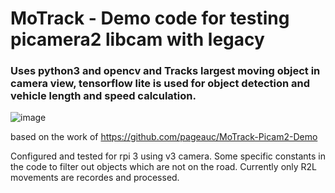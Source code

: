 # MoTrack - Demo code for testing picamera2 libcam with legacy
### Uses python3 and opencv and Tracks largest moving object in camera view,  tensorflow lite is used for object detection and vehicle length and speed calculation.


![image](https://user-images.githubusercontent.com/5960276/231835732-c91f6541-248d-4330-a7e0-f8a21e9920da.png)

based on the work of  https://github.com/pageauc/MoTrack-Picam2-Demo

Configured and tested for rpi 3 using v3 camera.  Some specific constants in the code to filter out objects which are not on the road. Currently only R2L movements are recordes and processed.
